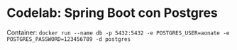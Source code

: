 # Codelab: Spring Boot con Postgres

Container: ``` docker run --name db -p 5432:5432 -e POSTGRES_USER=aonate -e POSTGRES_PASSWORD=123456789 -d postgres ```

